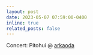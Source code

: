 ```yaml
---
layout: post
date: 2023-05-07 07:59:00-0400
inline: true
related_posts: false
---
```


Concert: Pitohui @ [arkaoda](https://www.instagram.com/arkaoda/)
